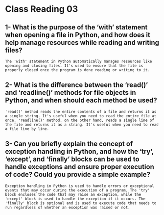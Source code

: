 # Class Reading 03

## 1- What is the purpose of the ‘with’ statement when opening a file in Python, and how does it help manage resources while reading and writing files?
    The 'with' statement in Python automatically manages resources like opening and closing files. It's used to ensure that the file is properly closed once the program is done reading or writing to it.

## 2- What is the difference between the ‘read()’ and ‘readline()’ methods for file objects in Python, and when should each method be used?
    'read()' method reads the entire contents of a file and returns it as a single string. It's useful when you need to read the entire file at once. 'readline()' method, on the other hand, reads a single line of the file and returns it as a string. It's useful when you need to read a file line by line.

## 3- Can you briefly explain the concept of exception handling in Python, and how the ‘try’, ‘except’, and ‘finally’ blocks can be used to handle exceptions and ensure proper execution of code? Could you provide a simple example?
    Exception handling in Python is used to handle errors or exceptional events that may occur during the execution of a program. The 'try' block encloses the code that may raise an exception, while the 'except' block is used to handle the exception if it occurs. The 'finally' block is optional and is used to execute code that needs to run regardless of whether an exception was raised or not.
